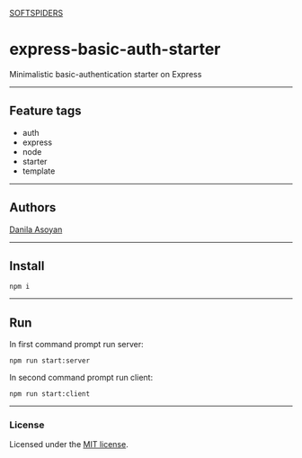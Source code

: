 [SOFTSPIDERS](https://github.com/softspiders/softspiders)

# express-basic-auth-starter

Minimalistic basic-authentication starter on Express

---

## Feature tags

- auth
- express
- node
- starter
- template

---

## Authors

[Danila Asoyan](https://github.com/Danilkashtan)

---

## Install

```
npm i
```

---

## Run

In first command prompt run server: 

```
npm run start:server
```

In second command prompt run client:

```
npm run start:client
```

---

### License

Licensed under the [MIT license](./LICENSE). 
